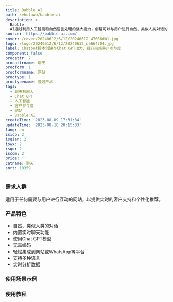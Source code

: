 ```yaml
---
title: Babble AI
path: kehufuwu/babble-ai
description: >-
  Babble
  AI通过利用人工智能和自然语言处理的强大能力，创建可以与用户进行自然、类似人类对话的聊天机器人。我们的聊天机器人可以完全定制，以满足您客户的特定需求。无论您想为特定产品或服务提供支持，还是提供个性化的推荐，我们的聊天机器人都可以处理。您可以在不写任何代码的情况下快速简便地创建一个复杂的聊天机器人。
source: 'https://babble-ai.com/'
cover: /cover/20240612/6/12/20240612_47066db1.jpg
logo: /logo/20240612/6/12/20240612_ce664704.jpg
label: Chatbot脚本创建与Chat GPT动力，提升网站客户参与度
component: false
procattr: 7
procattrname: 聊天
procform: 1
procformname: 网站
proctype: 1
proctypename: 普通产品
tags:
  - 聊天机器人
  - Chat GPT
  - 人工智能
  - 客户参与度
  - 网站
  - Babble AI
createTime: '2023-08-09 17:31:34'
updateTime: '2023-08-18 20:15:33'
lang: en
isicp: 2
isqian: 2
iswx: 2
isqq: 2
iscom: 2
price: ''
catname: 聊天
sort: 10359
---
```




### 需求人群
适用于任何需要与用户进行互动的网站，以提供实时的客户支持和个性化推荐。

### 产品特色
- 自然、类似人类的对话
- 内置实时聊天功能
- 使用Chat GPT模型
- 无需编码
- 轻松集成到网站或WhatsApp等平台
- 支持多种语言
- 实时分析数据

### 使用场景示例


### 使用教程


  
